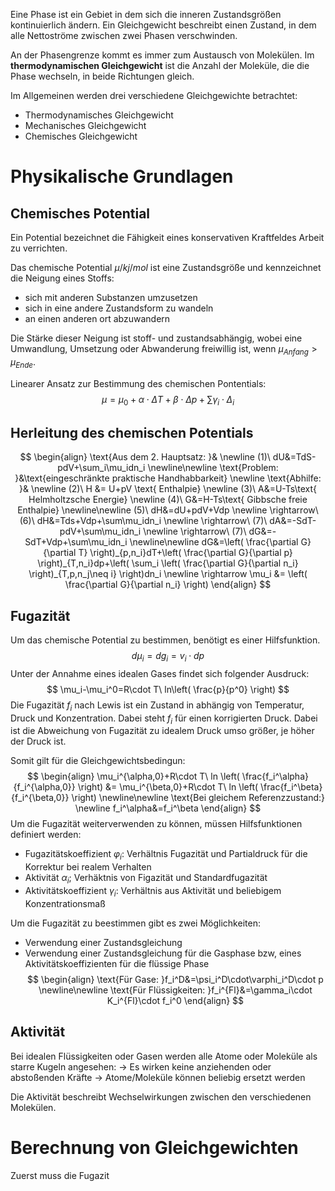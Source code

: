 Eine Phase ist ein Gebiet in dem sich die inneren Zustandsgrößen kontinuierlich ändern. Ein Gleichgewicht beschreibt einen Zustand, in dem alle Nettoströme zwischen zwei Phasen verschwinden.

An der Phasengrenze kommt es immer zum Austausch von Molekülen. Im **thermodynamischen Gleichgewicht** ist die Anzahl der Moleküle, die die Phase wechseln, in beide Richtungen gleich.

Im Allgemeinen werden drei verschiedene Gleichgewichte betrachtet:
- Thermodynamisches Gleichgewicht
- Mechanisches Gleichgewicht
- Chemisches Gleichgewicht

# Physikalische Grundlagen
## Chemisches Potential
Ein Potential bezeichnet die Fähigkeit eines konservativen Kraftfeldes Arbeit zu verrichten.

Das chemische Potential $\mu / kj/mol$ ist eine Zustandsgröße und kennzeichnet die Neigung eines Stoffs:
- sich mit anderen Substanzen umzusetzen
- sich in eine andere Zustandsform zu wandeln
- an einen anderen ort abzuwandern

Die Stärke dieser Neigung ist stoff- und zustandsabhängig, wobei eine Umwandlung, Umsetzung oder Abwanderung freiwillig ist, wenn $\mu_{Anfang}>\mu_{Ende}$.

Linearer Ansatz zur Bestimmung des chemischen Pontentials:
$$
\mu=\mu_0+\alpha\cdot\Delta T+\beta\cdot\Delta p+\sum\gamma_i\cdot\Delta_i
$$

## Herleitung des chemischen Potentials
$$
\begin{align}
\text{Aus dem 2. Hauptsatz: }&
\newline
(1)\ dU&=TdS-pdV+\sum_i\mu_idn_i
\newline\newline
\text{Problem: }&\text{eingeschränkte praktische Handhabbarkeit}
\newline
\text{Abhilfe: }&
\newline
(2)\ H &= U+pV \text{ Enthalpie}
\newline
(3)\ A&=U-Ts\text{ Helmholtzsche Energie}
\newline
(4)\ G&=H-Ts\text{ Gibbsche freie Enthalpie}
\newline\newline
(5)\ dH&=dU+pdV+Vdp
\newline
\rightarrow\ (6)\ dH&=Tds+Vdp+\sum\mu_idn_i
\newline
\rightarrow\ (7)\ dA&=-SdT-pdV+\sum\mu_idn_i
\newline
\rightarrow\ (7)\ dG&=-SdT+Vdp+\sum\mu_idn_i
\newline\newline
dG&=\left( \frac{\partial G}{\partial T} \right)_{p,n_i}dT+\left( \frac{\partial G}{\partial p} \right)_{T,n_i}dp+\left( \sum_i \left( \frac{\partial G}{\partial n_i} \right)_{T,p,n_j\neq i} \right)dn_i
\newline
\rightarrow \mu_i &= \left( \frac{\partial G}{\partial n_i} \right)
\end{align}
$$
## Fugazität
Um das chemische Potential zu bestimmen, benötigt es einer Hilfsfunktion.
$$
d\mu_i=dg_i=v_i\cdot dp
$$
Unter der Annahme eines idealen Gases findet sich folgender Ausdruck:
$$
\mu_i-\mu_i^0=R\cdot T\ ln\left( \frac{p}{p^0} \right)
$$
Die Fugazität $f_i$ nach Lewis ist ein Zustand in abhängig von Temperatur, Druck und Konzentration. Dabei steht $f_i$ für einen korrigierten Druck. Dabei ist die Abweichung von Fugazität zu idealem Druck umso größer, je höher der Druck ist.

Somit gilt für die Gleichgewichtsbedingun:
$$
\begin{align}
\mu_i^{\alpha,0}+R\cdot T\ ln \left( \frac{f_i^\alpha}{f_i^{\alpha,0}} \right) &= \mu_i^{\beta,0}+R\cdot T\ ln \left( \frac{f_i^\beta}{f_i^{\beta,0}} \right)
\newline\newline
\text{Bei gleichem Referenzzustand:}
\newline
f_i^\alpha&=f_i^\beta
\end{align}
$$
Um die Fugazität weiterverwenden zu können, müssen Hilfsfunktionen definiert werden:
- Fugazitätskoeffizient $\varphi_i$: Verhältnis Fugazität und Partialdruck für die Korrektur bei realem Verhalten
- Aktivität $\alpha_i$; Verhäktnis von Figazität und Standardfugazität
- Aktivitätskoeffizient $\gamma_i$: Verhältnis aus Aktivität und beliebigem Konzentrationsmaß

Um die Fugazität zu beestimmen gibt es zwei Möglichkeiten:
- Verwendung einer Zustandsgleichung
- Verwendung einer Zustandsgleichung für die Gasphase bzw, eines Aktivitätskoeffizienten für die flüssige Phase
$$
\begin{align}
\text{Für Gase: }f_i^D&=\psi_i^D\cdot\varphi_i^D\cdot p
\newline\newline
\text{Für Flüssigkeiten: }f_i^{Fl}&=\gamma_i\cdot K_i^{Fl}\cdot f_i^0
\end{align}
$$
## Aktivität
Bei idealen Flüssigkeiten oder Gasen werden alle Atome oder Moleküle als starre Kugeln angesehen:
-> Es wirken keine anziehenden oder abstoßenden Kräfte
-> Atome/Moleküle können beliebig ersetzt werden

Die Aktivität beschreibt Wechselwirkungen zwischen den verschiedenen Molekülen.

# Berechnung von Gleichgewichten
Zuerst muss die Fugazit